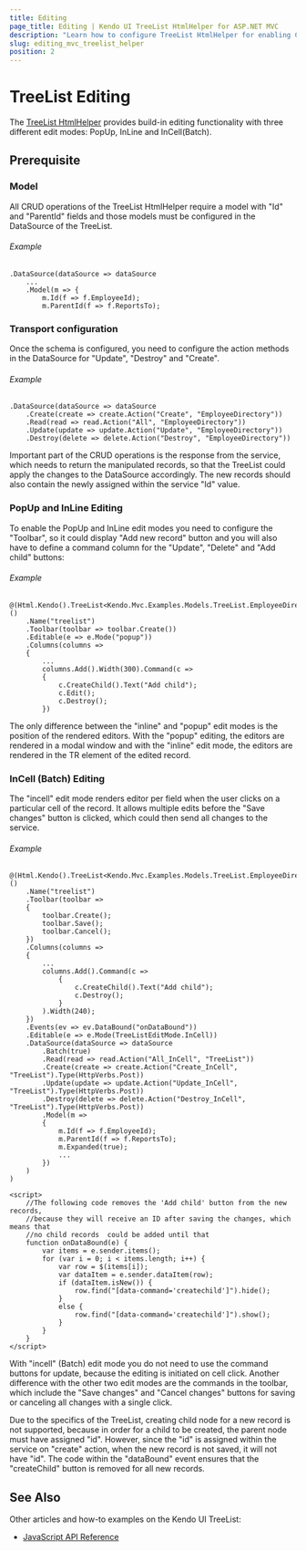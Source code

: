 ```yaml
---
title: Editing
page_title: Editing | Kendo UI TreeList HtmlHelper for ASP.NET MVC
description: "Learn how to configure TreeList HtmlHelper for enabling CRUD operations."
slug: editing_mvc_treelist_helper
position: 2
---
```


# TreeList Editing

The [TreeList HtmlHelper](https://demos.telerik.com/aspnet-mvc/treelist) provides build-in editing functionality with three different edit modes: PopUp, InLine and InCell(Batch).

## Prerequisite

### Model

All CRUD operations of the TreeList HtmlHelper require a model with "Id" and "ParentId" fields and those models must be configured in the DataSource of the TreeList.

###### Example

    .DataSource(dataSource => dataSource
        ...
        .Model(m => {
            m.Id(f => f.EmployeeId);
            m.ParentId(f => f.ReportsTo);

### Transport configuration

Once the schema is configured, you need to configure the action methods in the DataSource for "Update", "Destroy" and "Create".

###### Example

    .DataSource(dataSource => dataSource
        .Create(create => create.Action("Create", "EmployeeDirectory"))
        .Read(read => read.Action("All", "EmployeeDirectory"))
        .Update(update => update.Action("Update", "EmployeeDirectory"))
        .Destroy(delete => delete.Action("Destroy", "EmployeeDirectory"))

Important part of the CRUD operations is the response from the service, which needs to return the manipulated records, so that the TreeList could apply the changes to the DataSource accordingly. The new records should also contain the newly assigned within the service "Id" value.

### PopUp and InLine Editing

To enable the PopUp and InLine edit modes you need to configure the "Toolbar", so it could display "Add new record" button and you will also have to define a command column for the "Update", "Delete" and "Add child" buttons:

###### Example

    @(Html.Kendo().TreeList<Kendo.Mvc.Examples.Models.TreeList.EmployeeDirectoryModel>()
        .Name("treelist")
        .Toolbar(toolbar => toolbar.Create())
        .Editable(e => e.Mode("popup"))
        .Columns(columns =>
        {
            ...
            columns.Add().Width(300).Command(c =>
            {
                c.CreateChild().Text("Add child");
                c.Edit();
                c.Destroy();
            })

The only difference between the "inline" and "popup" edit modes is the position of the rendered editors. With the "popup" editing, the editors are rendered in a modal window and with the "inline" edit mode, the editors are rendered in the TR element of the edited record.

### InCell (Batch) Editing

The "incell" edit mode renders editor per field when the user clicks on a particular cell of the record. It allows multiple edits before the "Save changes" button is clicked, which could then send all changes to the service.

###### Example

    @(Html.Kendo().TreeList<Kendo.Mvc.Examples.Models.TreeList.EmployeeDirectoryModel>()
        .Name("treelist")
        .Toolbar(toolbar =>
        {
            toolbar.Create();
            toolbar.Save();
            toolbar.Cancel();
        })
        .Columns(columns =>
        {
            ...
            columns.Add().Command(c =>
                {
                    c.CreateChild().Text("Add child");
                    c.Destroy();
                }
            ).Width(240);
        })
        .Events(ev => ev.DataBound("onDataBound"))
        .Editable(e => e.Mode(TreeListEditMode.InCell))
        .DataSource(dataSource => dataSource
            .Batch(true)
            .Read(read => read.Action("All_InCell", "TreeList"))
            .Create(create => create.Action("Create_InCell", "TreeList").Type(HttpVerbs.Post))
            .Update(update => update.Action("Update_InCell", "TreeList").Type(HttpVerbs.Post))
            .Destroy(delete => delete.Action("Destroy_InCell", "TreeList").Type(HttpVerbs.Post))
            .Model(m =>
            {
                m.Id(f => f.EmployeeId);
                m.ParentId(f => f.ReportsTo);
                m.Expanded(true);
                ...
            })
        )
    )

    <script>
        //The following code removes the 'Add child' button from the new records,
        //because they will receive an ID after saving the changes, which means that
        //no child records  could be added until that
        function onDataBound(e) {
            var items = e.sender.items();
            for (var i = 0; i < items.length; i++) {
                var row = $(items[i]);
                var dataItem = e.sender.dataItem(row);
                if (dataItem.isNew()) {
                    row.find("[data-command='createchild']").hide();
                }
                else {
                    row.find("[data-command='createchild']").show();
                }
            }
        }
    </script>

With "incell" (Batch) edit mode you do not need to use the command buttons for update, because the editing is initiated on cell click. Another difference with the other two edit modes are the commands in the toolbar, which include the "Save changes" and "Cancel changes" buttons for saving or canceling all changes with a single click.

Due to the specifics of the TreeList, creating child node for a new record is not supported, because in order for a child to be created, the parent node must have assigned "id". However, since the "id" is assigned within the service on "create" action, when the new record is not saved, it will not have "id". The code within the "dataBound" event ensures that the "createChild" button is removed for all new records.

## See Also

Other articles and how-to examples on the Kendo UI TreeList:

* [JavaScript API Reference](https://docs.telerik.com/kendo-ui/api/javascript/ui/treelist)
